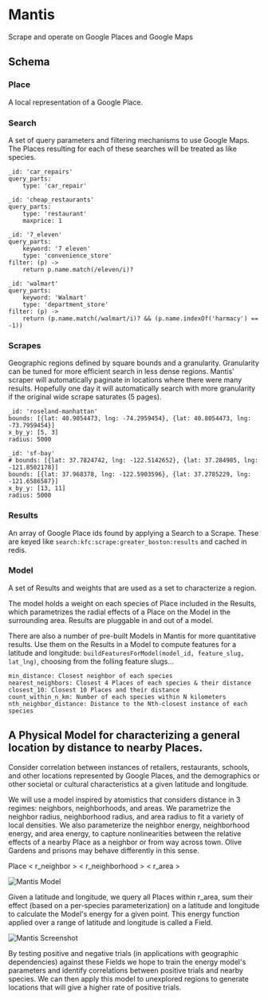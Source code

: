# Mantis

Scrape and operate on Google Places and Google Maps

## Schema

### Place

A local representation of a Google Place.

### Search

A set of query parameters and filtering mechanisms to use Google Maps. The Places resulting for each of these searches will be treated as like species.

    _id: 'car_repairs'
    query_parts:
        type: 'car_repair'

    _id: 'cheap_restaurants'
    query_parts:
        type: 'restaurant'
        maxprice: 1

    _id: '7_eleven'
    query_parts:
        keyword: '7 eleven'
        type: 'convenience_store'
    filter: (p) ->
        return p.name.match(/eleven/i)?

    _id: 'walmart'
    query_parts:
        keyword: 'Walmart'
        type: 'department_store'
    filter: (p) ->
        return (p.name.match(/walmart/i)? && (p.name.indexOf('harmacy') == -1))

### Scrapes

Geographic regions defined by square bounds and a granularity. Granularity can be tuned for more efficient search in less dense regions. Mantis' scraper will automatically paginate in locations where there were many results. Hopefully one day it will automatically search with more granularity if the original wide scrape saturates (5 pages).

    _id: 'roseland-manhattan'
    bounds: [{lat: 40.9054473, lng: -74.2959454}, {lat: 40.8054473, lng: -73.7959454}]
    x_by_y: [5, 3]
    radius: 5000

    _id: 'sf-bay'
    # bounds: [{lat: 37.7824742, lng: -122.5142652}, {lat: 37.284985, lng: -121.8502178}]
    bounds: [{lat: 37.968378, lng: -122.5903596}, {lat: 37.2785229, lng: -121.6586587}]
    x_by_y: [13, 11]
    radius: 5000

### Results

An array of Google Place ids found by applying a Search to a Scrape. These are keyed like `search:kfc:scrape:greater_boston:results` and cached in redis.


### Model

A set of Results and weights that are used as a set to characterize a region.

The model holds a weight on each species of Place included in the Results, which parametrizes the radial effects of a Place on the Model in the surrounding area. Results are pluggable in and out of a model.

There are also a number of pre-built Models in Mantis for more quantitative results. Use them on the Results in a Model to compute features for a latitude and longitude: `buildFeaturesForModel(model_id, feature_slug, lat_lng)`, choosing from the folling feature slugs...

    min_distance: Closest neighbor of each species
    nearest_neighbors: Closest 4 Places of each species & their distance
    closest_10: Closest 10 Places and their distance 
    count_within_n_km: Number of each species within N kilometers
    nth_neighbor_distance: Distance to the Nth-closest instance of each species

## A Physical Model for characterizing a general location by distance to nearby Places.

Consider correlation between instances of retailers, restaurants, schools, and other locations represented by Google Places, and the demographics or other societal or cultural characteristics at a given latitude and longitude.

We will use a model inspired by atomistics that considers distance in 3 regimes: neighbors, neighborhoods, and areas. We parametrize the neighbor radius, neighborhood radius, and area radius to fit a variety of local densities. We also parameterize the neighbor energy, neighborhood energy, and area energy, to capture nonlinearities between the relative effects of a nearby Place as a neighbor or from way across town. Olive Gardens and prisons may behave differently in this sense.

Place < r_neighbor > < r_neighborhood > < r_area >

![Mantis Model](http://i.imgur.com/Xn8kvP4.png)

Given a latitude and longitude, we query all Places within r_area, sum their effect (based on a per-species parameterization) on a latitude and longitude to calculate the Model's energy for a given point. This energy function applied over a range of latitude and longitude is called a Field.

![Mantis Screenshot](http://i.imgur.com/zdSMF61.png)

By testing positive and negative trials (in applications with geographic dependencies) against these Fields we hope to train the energy model's parameters and identify correlations between positive trials and nearby species. We can then apply this model to unexplored regions to generate locations that will give a higher rate of positive trials.
